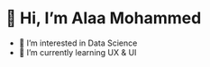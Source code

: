 # 👋 Hi, I’m Alaa Mohammed 
- 👀 I’m interested in Data Science
- 🌱 I’m currently learning UX & UI 


